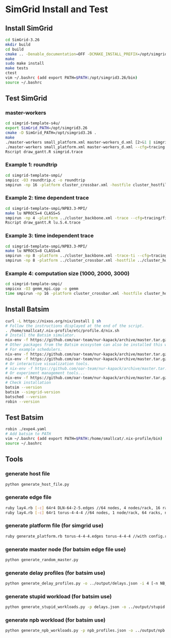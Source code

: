 # SimGrid Install and Test

## Install SimGrid

```bash
cd SimGrid-3.26
mkdir build
cd build
cmake .. -Denable_documentation=OFF -DCMAKE_INSTALL_PREFIX=/opt/simgrid3.26
make
sudo make install
make tests
ctest
vim ~/.bashrc (add export PATH=$PATH:/opt/simgrid3.26/bin)
source ~/.bashrc
```
## Test SimGrid

### master-workers
```bash
cd simgrid-template-s4u/
export SimGrid_PATH=/opt/simgrid3.26
cmake -D SimGrid_PATH=/opt/simgrid3.26 .
make
./master-workers small_platform.xml master-workers_d.xml [2>&1 | simgrid-colorizer]
./master-workers small_platform.xml master-workers_d.xml --cfg=tracing:yes --cfg=tracing/actor:yes
Rscript draw_gantt.R simgrid.trace
```

### Example 1: roundtrip
```bash
cd simgrid-template-smpi/
smpicc -O3 roundtrip.c -o roundtrip
smpirun -np 16 -platform cluster_crossbar.xml -hostfile cluster_hostfile [--cfg=smpi/display-timing:yes] ./roundtrip
```

### Example 2: time dependent trace
```bash
cd simgrid-template-smpi/NPB3.3-MPI/
make lu NPROCS=4 CLASS=S
smpirun -np 4 -platform ../cluster_backbone.xml -trace --cfg=tracing/filename:lu.S.4.trace bin/lu.S.4
Rscript draw_gantt.R lu.S.4.trace
```

### Example 3: time independent trace
```bash
cd simgrid-template-smpi/NPB3.3-MPI/
make lu NPROCS=8 CLASS=A
smpirun -np 8 -platform ../cluster_backbone.xml -trace-ti --cfg=tracing/filename:LU.A.8 bin/lu.A.8
smpirun -np 8 -platform ../cluster_crossbar.xml -hostfile ../cluster_hostfile -replay LU.A.8
```

### Example 4: computation size (1000, 2000, 3000)
```bash
cd simgrid-template-smpi/
smpicxx -O3 gemm_mpi.cpp -o gemm
time smpirun -np 16 -platform cluster_crossbar.xml -hostfile cluster_hostfile --cfg=smpi/display-timing:yes --cfg=smpi/host-speed:1000000000 ./gemm
```

## Install Batsim
```bash
curl -L https://nixos.org/nix/install | sh
# Follow the instructions displayed at the end of the script.
. /home/smallcat/.nix-profile/etc/profile.d/nix.sh
# Install the Batsim simulator.
nix-env -f https://github.com/oar-team/nur-kapack/archive/master.tar.gz -iA batsim
# Other packages from the Batsim ecosystem can also be installed this way.
# For example schedulers.
nix-env -f https://github.com/oar-team/nur-kapack/archive/master.tar.gz -iA batsched
nix-env -f https://github.com/oar-team/nur-kapack/archive/master.tar.gz -iA pybatsim
# Or interactive visualization tools.
# nix-env -f https://github.com/oar-team/nur-kapack/archive/master.tar.gz -iA evalys
# Or experiment management tools...
nix-env -f https://github.com/oar-team/nur-kapack/archive/master.tar.gz -iA batexpe
# Check installation
batsim --version
batsim --simgrid-version
batsched --version
robin --version
```

## Test Batsim
```bash
robin ./expe4.yaml
# Add batsim to PATH
vim ~/.bashrc (add export PATH=$PATH:/home/smallcat/.nix-profile/bin)
source ~/.bashrc
```

## Tools
### generate host file
```bash
python generate_host_file.py
```

### generate edge file
```bash
ruby lay4.rb [-c] 64r4 DLN-64-2-5.edges //64 nodes, 4 nodes/rack, 16 racks, nodes are connected by a specified edge file
ruby lay4.rb [-c] 64r1 torus-4-4-4 //64 nodes, 1 node/rack, 64 racks, nodes are connected by a predefined topology (4*4*4 torus)
```

### generate platform file (for simgrid use)
```bash
ruby generate_platform.rb torus-4-4-4.edges torus-4-4-4 //with config.rb in the same relative path
```

### generate master node (for batsim edge file use)
```bash
python generate_random_master.py
```

### generate delay profiles (for batsim use)
```bash
python generate_delay_profiles.py -o ../output/delays.json -i 4 [-n NB_DELAYS]
```

### generate stupid workload (for batsim use)
```bash
python generate_stupid_workloads.py -p delays.json -o ../output/stupid.json -i 4 [-n NB_JOBS] [--nb-res NB_RES]
```

### generate npb workload (for batsim use)
```bash
python generate_npb_workloads.py -p npb_profiles.json -o ../output/npb.json -i 4 [-n NB_JOBS] [--nb-res NB_RES]
```

